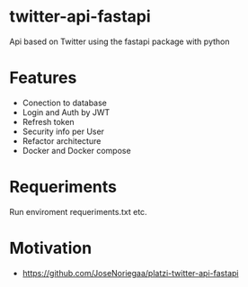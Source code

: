 # twitter-api-fastapi
Api based on Twitter using the fastapi package with python

# Features
* Conection to database
* Login and Auth by JWT
* Refresh token
* Security info per User
* Refactor architecture
* Docker and Docker compose

# Requeriments
Run enviroment
requeriments.txt
etc.

# Motivation
* https://github.com/JoseNoriegaa/platzi-twitter-api-fastapi
